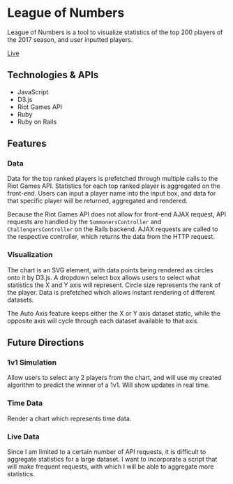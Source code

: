 # League of Numbers

League of Numbers is a tool to visualize statistics of the top 200 players of the 2017 season, and user inputted players.

[Live](http://leagueofnumbers.us/)


## Technologies & APIs
* JavaScript
* D3.js
* Riot Games API
* Ruby
* Ruby on Rails


## Features

### Data

Data for the top ranked players is prefetched through multiple calls to the Riot Games API. Statistics for each top ranked player is aggregated on the front-end. Users can input a player name into the input box, and data for that specific player will be returned, aggregated and rendered.

Because the Riot Games API does not allow for front-end AJAX request, API requests are handled by the `SummonersController` and `ChallengersController` on the Rails backend. AJAX requests are called to the respective controller, which returns the data from the HTTP request.

### Visualization

The chart is an SVG element, with data points being rendered as circles onto it by D3.js. A dropdown select box allows users to select what statistics the X and Y axis will represent. Circle size represents the rank of the player. Data is prefetched which allows instant rendering of different datasets.

The Auto Axis feature keeps either the X or Y axis dataset static, while the opposite axis will cycle through each dataset available to that axis.

## Future Directions

### 1v1 Simulation

Allow users to select any 2 players from the chart, and will use my created algorithm to predict the winner of a 1v1. Will show updates in real time.

### Time Data

Render a chart which represents time data.

### Live Data

Since I am limited to a certain number of API requests, it is difficult to aggregate statistics for a large dataset. I want to incorporate a script that will make frequent requests, with which I will be able to aggregate more statistics.
